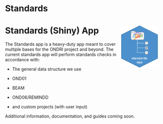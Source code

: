 Standards
================

# Standards (Shiny) App <img src='etc/logo.png' align="right" height="139"/>

The Standards app is a heavy-duty app meant to cover multiple bases for
the ONDRI project and beyond. The current standards app will perform
standards checks in accordance with:

  - The general data structure we use

  - OND01

  - BEAM

  - OND06/REMINDD

  - and custom projects (with user input)

Additional information, documentation, and guides coming soon.
